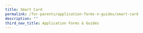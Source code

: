```yaml
---
title: Smart Card
permalink: /for-parents/application-forms-n-guides/smart-card
description: ""
third_nav_title: Application Forms & Guides
---
```

